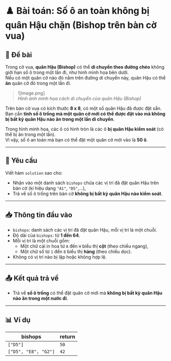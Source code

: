 # ♟️ Bài toán: Số ô an toàn không bị quân Hậu chặn (Bishop trên bàn cờ vua)

## 🧾 Đề bài

Trong cờ vua, **quân Hậu (Bishop)** có thể **di chuyển theo đường chéo** không giới hạn số ô trong một lần đi, như hình minh họa bên dưới.  
Nếu có một quân cờ nào đó nằm trên đường di chuyển này, quân Hậu có thể **ăn** quân cờ đó trong một lần đi.

> ![image.png]  
> *Hình ảnh minh họa cách di chuyển của quân Hậu (Bishop)*

Trên bàn cờ vua có kích thước **8 x 8**, có một số quân Hậu đã được đặt sẵn.  
Bạn cần **tính số ô trống mà một quân cờ mới có thể được đặt vào mà không bị bất kỳ quân Hậu nào ăn trong một lần di chuyển**.

Trong hình minh họa, các ô có hình tròn là các ô **bị quân Hậu kiểm soát** (có thể bị ăn trong một lần).  
Vì vậy, số ô an toàn mà bạn có thể đặt một quân cờ mới vào là **50 ô**.

---

## 🎯 Yêu cầu

Viết hàm `solution` sao cho:

- Nhận vào một danh sách `bishops` chứa các vị trí đã đặt quân Hậu trên bàn cờ (kí hiệu dạng `"A1"`, `"D5"`,...),
- Trả về số ô trống trên bàn cờ **không bị bất kỳ quân Hậu nào kiểm soát**.

---

## 📥 Thông tin đầu vào

- `bishops`: danh sách các vị trí đã đặt quân Hậu, mỗi vị trí là một chuỗi.
- Độ dài của `bishops`: từ **1 đến 64**.
- Mỗi vị trí là một chuỗi gồm:
  - Một chữ cái in hoa từ `A` đến `H` biểu thị **cột** (theo chiều ngang),
  - Một chữ số từ `1` đến `8` biểu thị **hàng** (theo chiều dọc).
- Không có vị trí nào bị lặp hoặc không hợp lệ.

---

## 📤 Kết quả trả về

- Trả về **số ô trống** có thể đặt quân cờ mới mà **không bị bất kỳ quân Hậu nào ăn trong một nước đi**.

---

## 📊 Ví dụ

| bishops              | return |
|----------------------|--------|
| `["D5"]`             | `50`   |
| `["D5", "E8", "G2"]` | `42`   |
